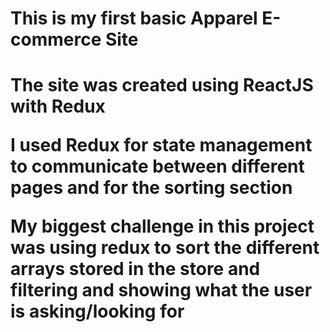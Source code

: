 <h1> This is my first basic Apparel E-commerce Site <h1>
<p> The site was created using ReactJS with Redux <p>
<p> I used Redux for state management to communicate between different pages and for the sorting section <p>
<p> My biggest challenge in this project was using redux to sort the different arrays stored in the store and filtering and showing what the user is asking/looking for <p>
